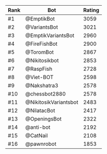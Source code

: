 Rank|Bot|Rating
---|---|---
#1|@EmptikBot|3059
#2|@VariantsBot|3021
#3|@EmptikVariantsBot|2960
#4|@FireFishBot|2900
#5|@ToromBot|2867
#6|@Nikitosikbot|2853
#7|@RaspFish|2728
#8|@Viet-BOT|2598
#9|@Nakshatra3|2578
#10|@chessbot2880|2578
#11|@NikitosikVariantsbot|2483
#12|@NilatacBot|2417
#13|@OpeningsBot|2322
#14|@anti-bot|2192
#15|@CatNail|2108
#16|@pawnrobot|1853
